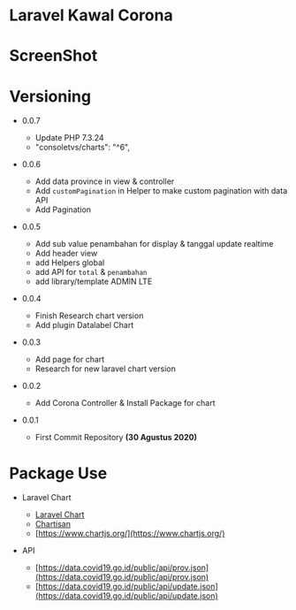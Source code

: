 # Laravel Kawal Corona

# ScreenShot

# Versioning

- 0.0.7
  - Update PHP 7.3.24
  - "consoletvs/charts": "^6",

- 0.0.6
  - Add data province in view & controller
  - Add `customPagination` in Helper to make custom pagination with data API
  - Add Pagination

- 0.0.5
  - Add sub value penambahan for display & tanggal update realtime
  - Add header view
  - add Helpers global
  - add API for `total` & `penambahan`
  - add library/template ADMIN LTE

- 0.0.4
  - Finish Research chart version
  - Add plugin Datalabel Chart

- 0.0.3
  - Add page for chart
  - Research for new laravel chart version

- 0.0.2
  - Add Corona Controller & Install Package for chart

- 0.0.1
  - First Commit Repository __(30 Agustus 2020)__

# Package Use

- Laravel Chart
  - [Laravel Chart](https://charts.erik.cat/)
  - [Chartisan](https://chartisan.dev/)
  - [https://www.chartjs.org/](https://www.chartjs.org/)

- API
  - [https://data.covid19.go.id/public/api/prov.json](https://data.covid19.go.id/public/api/prov.json)
  - [https://data.covid19.go.id/public/api/update.json](https://data.covid19.go.id/public/api/update.json)